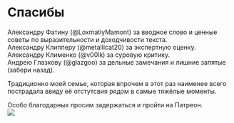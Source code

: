 # Спасибы

Александру Фатину \(@LoxmatiyMamont\) за вводное слово и ценные советы по выразительности и доходчивости текста.  
Александру Клипперу \(@metallicat20\) за экспертную оценку.  
Александру Клименко \(@v00lk\) за суровую критику.  
Андрею Глазкову \(@glazgoo\) за дельные замечания и лишние запятые \(забери назад\).

  
Традиционно моей семье, которая впрочем в этот раз наименее всего пострадала ввиду её отстутсвия рядом в самые тяжёлые моменты.

Особо благодарных просим задержаться и пройти на Патреон.  
[![](http://simoncaine.co.uk/wp-content/uploads/2015/06/kaGh5_patreon_name_and_message.png)](https://www.patreon.com/linkmeup?ty=h)

